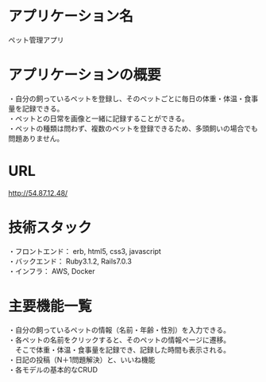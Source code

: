 # アプリケーション名
ペット管理アプリ

# アプリケーションの概要
・自分の飼っているペットを登録し、そのペットごとに毎日の体重・体温・食事量を記録できる。<br>
・ペットとの日常を画像と一緒に記録することができる。<br>
・ペットの種類は問わず、複数のペットを登録できるため、多頭飼いの場合でも問題ありません。

# URL
http://54.87.12.48/

# 技術スタック
・フロントエンド： erb, html5, css3, javascript<br>
・バックエンド： Ruby3.1.2, Rails7.0.3<br>
・インフラ： AWS, Docker

# 主要機能一覧
・自分の飼っているペットの情報（名前・年齢・性別）を入力できる。<br>
・各ペットの名前をクリックすると、そのペットの情報ページに遷移。<br>
　そこで体重・体温・食事量を記録でき、記録した時間も表示される。<br>
・日記の投稿（N＋1問題解決）と、いいね機能<br>
・各モデルの基本的なCRUD
